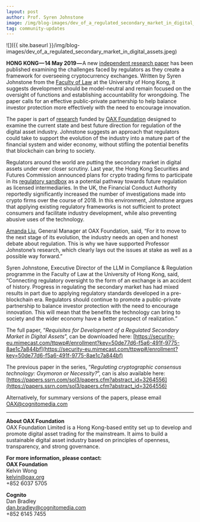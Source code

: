 ```yaml
---
layout: post
author: Prof. Syren Johnstone
image: /img/blog-images/dev_of_a_regulated_secondary_market_in_digital_assets.jpeg
tag: community-updates
---
```


![]({{ site.baseurl }}/img/blog-images/dev_of_a_regulated_secondary_market_in_digital_assets.jpeg)

**HONG KONG — 14 May 2019 —** A new [independent research paper](https://papers.ssrn.com/sol3/papers.cfm?abstract_id=3379623) has been published examining the challenges faced by regulators as they create a framework for overseeing cryptocurrency exchanges. Written by Syren Johnstone from the [Faculty of Law](https://www.law.hku.hk) at the University of Hong Kong, it suggests development should be model-neutral and remain focused on the oversight of functions and establishing accountability for wrongdoing. The paper calls for an effective public-private partnership to help balance investor protection more effectively with the need to encourage innovation.

The paper is part of [research](https://medium.com/@OAX_Foundation/oax-foundation-takes-centre-stage-7e47487493b5) funded by [OAX Foundation](https://www.oax.org/en) designed to examine the current state and best future direction for regulation of the digital asset industry. Johnstone suggests an approach that regulators could take to support the evolution of the industry into a mature part of the financial system and wider economy, without stifling the potential benefits that blockchain can bring to society.

Regulators around the world are putting the secondary market in digital assets under ever closer scrutiny. Last year, the Hong Kong Securities and Futures Commission announced plans for crypto trading firms to participate in its [regulatory sandbox](https://medium.com/@OAX_Foundation/oax-foundation-featured-in-hong-kong-mainstream-newspaper-sandbox-and-wider-bitcoin-adoption-to-c6623cc0ad01) as a potential pathway towards future regulation as licensed intermediaries. In the UK, the Financial Conduct Authority reportedly significantly increased the number of investigations made into crypto firms over the course of 2018. In this environment, Johnstone argues that applying existing regulatory frameworks is not sufficient to protect consumers and facilitate industry development, while also preventing abusive uses of the technology.

[Amanda Liu](https://www.linkedin.com/in/amanda-liu-57934561/), General Manager at OAX Foundation, said, “For it to move to the next stage of its evolution, the industry needs an open and honest debate about regulation. This is why we have supported Professor Johnstone’s research, which clearly lays out the issues at stake as well as a possible way forward.”

Syren Johnstone, Executive Director of the LLM in Compliance & Regulation programme in the Faculty of Law at the University of Hong Kong, said, “Connecting regulatory oversight to the form of an exchange is an accident of history. Progress in regulating the secondary market has had mixed results in part due to applying regulatory standards developed in a pre-blockchain era. Regulators should continue to promote a public-private partnership to balance investor protection with the need to encourage innovation. This will mean that the benefits the technology can bring to society and the wider economy have a better prospect of realization.”

The full paper, “_Requisites for Development of a Regulated Secondary Market in Digital Assets_”, can be downloaded here: [https://security-eu.mimecast.com/ttpwp#/enrollment?key=50de77d6-f5a6-491f-9775-8ae1c7a844bf](https://security-eu.mimecast.com/ttpwp#/enrollment?key=50de77d6-f5a6-491f-9775-8ae1c7a844bf)

The previous paper in the series, “_Regulating cryptographic consensus technology: Oxymoron or Necessity?_”, can is also available here: [https://papers.ssrn.com/sol3/papers.cfm?abstract_id=3264556](https://papers.ssrn.com/sol3/papers.cfm?abstract_id=3264556)

Alternatively, for summary versions of the papers, please email [OAX@cognitomedia.com](mailto:OAX@cognitomedia.com)

---

**About OAX Foundation**  
OAX Foundation Limited is a Hong Kong-based entity set up to develop and promote digital asset trading for the mainstream. It aims to build a sustainable digital asset industry based on principles of openness, transparency, and strong governance.

**For more information, please contact:**  
**OAX Foundation**  
Kelvin Wong  
[kelvin@oax.org](mailto:kelvin@oax.org)  
+852 6037 5705  

**Cognito**  
Dan Bradley  
[dan.bradley@cognitomedia.com](mailto:dan.bradley@cognitomedia.com)  
+852 6145 7455  
